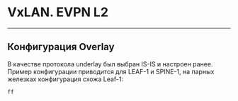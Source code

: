# VxLAN. EVPN L2
---
## Конфигурация Overlay

В качестве протокола underlay был выбран IS-IS и настроен ранее.
Пример конфигурации приводится для LEAF-1 и SPINE-1, на парных железках конфигурация схожа
Leaf-1:
```
ff
```
